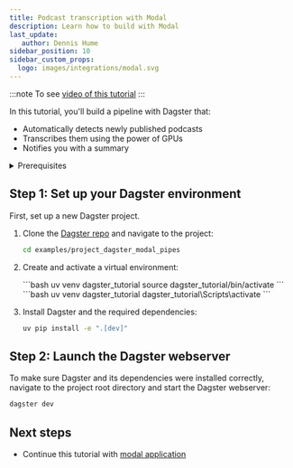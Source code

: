```yaml
---
title: Podcast transcription with Modal
description: Learn how to build with Modal
last_update:
   author: Dennis Hume
sidebar_position: 10
sidebar_custom_props:
  logo: images/integrations/modal.svg
---
```


:::note
To see [video of this tutorial](https://www.youtube.com/watch?v=z_4KBYsyjks&t=50s)
:::

In this tutorial, you'll build a pipeline with Dagster that:

- Automatically detects newly published podcasts
- Transcribes them using the power of GPUs
- Notifies you with a summary

<details>
  <summary>Prerequisites</summary>

To follow the steps in this guide, you'll need:

- Basic Python knowledge
- Python 3.9+ installed on your system. For more information, see the [Installation guide](/getting-started/installation).
</details>


## Step 1: Set up your Dagster environment

First, set up a new Dagster project.

1. Clone the [Dagster repo](https://github.com/dagster-io/dagster) and navigate to the project:

   ```bash
   cd examples/project_dagster_modal_pipes
   ```

2. Create and activate a virtual environment:

   <Tabs>
   <TabItem value="macos" label="MacOS">
   ```bash
   uv venv dagster_tutorial
   source dagster_tutorial/bin/activate
   ```
   </TabItem>
   <TabItem value="windows" label="Windows">
   ```bash
   uv venv dagster_tutorial
   dagster_tutorial\Scripts\activate
   ```
   </TabItem>
   </Tabs>

3. Install Dagster and the required dependencies:

   ```bash
   uv pip install -e ".[dev]"
   ```

## Step 2: Launch the Dagster webserver

To make sure Dagster and its dependencies were installed correctly, navigate to the project root directory and start the Dagster webserver:


```bash
dagster dev
```

## Next steps

- Continue this tutorial with [modal application](modal-application)
